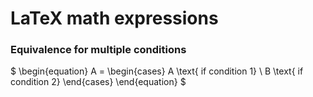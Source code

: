 # LaTeX math expressions

### Equivalence for multiple conditions

$
\begin{equation}
A = \begin{cases}
    A \text{  if condition 1} \\
    B \text{  if condition 2}
  \end{cases}
\end{equation}
$

